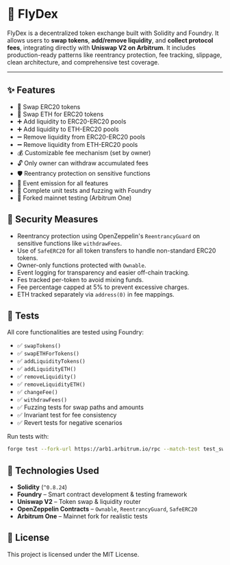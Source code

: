 # 🦋 FlyDex

FlyDex is a decentralized token exchange built with Solidity and Foundry. It allows users to **swap tokens**, **add/remove liquidity**, and **collect protocol fees**, integrating directly with **Uniswap V2 on Arbitrum**. It includes production-ready patterns like reentrancy protection, fee tracking, slippage, clean architecture, and comprehensive test coverage.

---

## ✨ Features

- 🔁 Swap ERC20 tokens
- 🔁 Swap ETH for ERC20 tokens
- ➕ Add liquidity to ERC20-ERC20 pools
- ➕ Add liquidity to ETH-ERC20 pools
- ➖ Remove liquidity from ERC20-ERC20 pools
- ➖ Remove liquidity from ETH-ERC20 pools
- 💰 Customizable fee mechanism (set by owner)
- 🔓 Only owner can withdraw accumulated fees
- 🛡️ Reentrancy protection on sensitive functions
- 📢 Event emission for all features
- 🧪 Complete unit tests and fuzzing with Foundry
- 🔄 Forked mainnet testing (Arbitrum One)

## 🔐 Security Measures

- Reentrancy protection using OpenZeppelin's `ReentrancyGuard` on sensitive functions like `withdrawFees`.
- Use of `SafeERC20` for all token transfers to handle non-standard ERC20 tokens.
- Owner-only functions protected with `Ownable`.
- Event logging for transparency and easier off-chain tracking.
- Fes tracked per-token to avoid mixing funds.
- Fee percentage capped at 5% to prevent excessive charges.
- ETH tracked separately via `address(0)` in fee mappings.

## 🧪 Tests

All core functionalities are tested using Foundry:

- ✅ `swapTokens()`
- ✅ `swapETHForTokens()`
- ✅ `addLiquidityTokens()`
- ✅ `addLiquidityETH()`
- ✅ `removeLiquidity()`
- ✅ `removeLiquidityETH()`
- ✅ `changeFee()`
- ✅ `withdrawFees()`
- ✅ Fuzzing tests for swap paths and amounts
- ✅ Invariant test for fee consistency
- ✅ Revert tests for negative scenarios

Run tests with:

```bash
forge test --fork-url https://arb1.arbitrum.io/rpc --match-test test_swapTokens
```

## 🧠 Technologies Used

- **Solidity** (`^0.8.24`)
- **Foundry** – Smart contract development & testing framework
- **Uniswap V2** – Token swap & liquidity router
- **OpenZeppelin Contracts** – `Ownable`, `ReentrancyGuard`, `SafeERC20`
- **Arbitrum One** – Mainnet fork for realistic tests

## 📜 License

This project is licensed under the MIT License.
